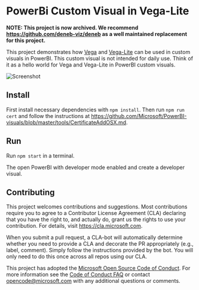 # PowerBi Custom Visual in Vega-Lite

**NOTE: This project is now archived. We recommend https://github.com/deneb-viz/deneb as a well maintained replacement for this project.**

This project demonstrates how [Vega](vega.github.io/vega) and [Vega-Lite](vega.github.io/vega-lite) can be used in custom visuals in PowerBI. This custom visual is not intended for daily use. Think of it as a hello world for Vega and Vega-Lite in PowerBI custom visuals.

![Screenshot](screenshot.png)

## Install

First install necessary dependencies with `npm install`.
Then run `npm run cert` and follow the instructions at https://github.com/Microsoft/PowerBI-visuals/blob/master/tools/CertificateAddOSX.md.

## Run

Run `npm start` in a terminal.

The open PowerBI with developer mode enabled and create a developer visual.

## Contributing

This project welcomes contributions and suggestions.  Most contributions require you to agree to a Contributor License Agreement (CLA) declaring that you have the right to, and actually do, grant us the rights to use your contribution. For details, visit https://cla.microsoft.com.

When you submit a pull request, a CLA-bot will automatically determine whether you need to provide a CLA and decorate the PR appropriately (e.g., label, comment). Simply follow the instructions provided by the bot. You will only need to do this once across all repos using our CLA.

This project has adopted the [Microsoft Open Source Code of Conduct](https://opensource.microsoft.com/codeofconduct/).
For more information see the [Code of Conduct FAQ](https://opensource.microsoft.com/codeofconduct/faq/) or
contact [opencode@microsoft.com](mailto:opencode@microsoft.com) with any additional questions or comments.
